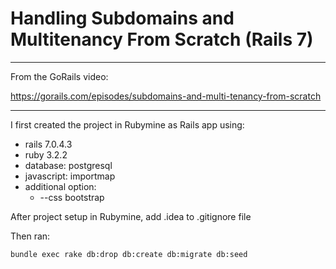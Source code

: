 # Handling Subdomains and Multitenancy From Scratch (Rails 7)

---

From the GoRails video:

https://gorails.com/episodes/subdomains-and-multi-tenancy-from-scratch

---
I first created the project in Rubymine as Rails app using: 

- rails 7.0.4.3
- ruby 3.2.2
- database: postgresql
- javascript: importmap
- additional option: 
  - --css bootstrap


After project setup in Rubymine, add .idea to .gitignore file

Then ran:

```bash
bundle exec rake db:drop db:create db:migrate db:seed
```

